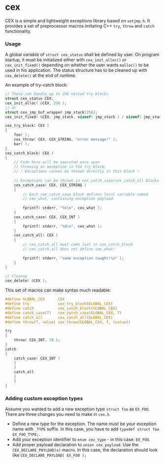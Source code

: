 # cex
CEX is a simple and lightweight exceptions library based on `setjmp.h`.
It provides a set of preprocessor macros imitating C++ `try`, `throw` and `catch` functionality.

### Usage
A global variable of `struct cex_status` shall be defined by user. On program startup, it must be initialized either with `cex_init_alloc()` or `cex_init_fixed()` depending on whether the user wants `malloc()` to be used in his application. The status structure has to be cleaned up with `cex_delete()` at the end of runtime.

An example of try-catch block:
```c
// These can handle up to 256 nested try blocks
struct cex_status CEX;
cex_init_alloc( &CEX, 256 );
// or
struct cex_jmp_buf_wrapper jmp_stack[256];
cex_init_fixed( &CEX, jmp_stack, sizeof( jmp_stack ) / sizeof( jmp_stack[0] ) );

cex_try_block( CEX )
{
	foo( );
	cex_throw( CEX, CEX_STRING, "error message!" ); 
	bar( );
}
cex_catch_block( CEX )
{
	// Code here will be executed once upon
	// throwing an exception in the try block.
	// ! Exceptions cannot be thrown directly in this block !
	
	// Exceptions can be thrown in cex_catch_case/cex_catch_all blocks
	cex_catch_case( CEX, CEX_STRING )
	{
		// Each cex_catch_case block defines local variable named
		// cex_what, containing exception payload.
	
		fprintf( stderr, "%s\n", cex_what );
	}
	cex_catch_case( CEX, CEX_INT )
	{
		fprintf( stderr, "%d\n", cex_what );
	}
	cex_catch_all( CEX )
	{
		// cex_catch_all must come last in cex_catch_block
		// cex_catch_all does not define cex_what!
	
		fprintf( stderr, "some exception caught!\n" );
	}
}

// Cleanup
cex_delete( &CEX );
```

This set of macros can make syntax much readable:
```c
#define GLOBAL_CEX      CEX
#define try             cex_try_block(GLOBAL_CEX)
#define catch           cex_catch_block(GLOBAL_CEX)
#define catch_case(T)   cex_catch_case(GLOBAL_CEX, T)
#define catch_all       cex_catch_all(GLOBAL_CEX)
#define throw(T, value) cex_throw(GLOBAL_CEX, T, (value)) 

try
{
	throw( CEX_INT, 78 );
}
catch
{
	catch_case( CEX_INT )
	{
	}
	catch_all
	{
	}
}
```

### Adding custom exception types

Assume you wanted to add a new exception type `struct foo` as `EX_FOO`. There are three changes you need to make in `cex.h`.
 - Define a new type for the exception. The name *must* be your exception name with `_TYPE` suffix. In this case, you have to add `typedef struct foo EX_FOO_TYPE;`.
 - Add your exception identifier to `enum cex_type` - in this case: `EX_FOO`.
 - Add proper payload declaration to `union cex_payload`. Use the `CEX_DECLARE_PAYLOAD(x)` macro. In this case, the declaration should look like `CEX_DECLARE_PAYLOAD( EX_FOO );`
 

